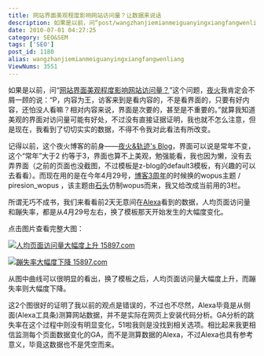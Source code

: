 ```yaml
---
title: 网站界面美观程度影响网站访问量？让数据来说话
description: 如果是以前，问“post/wangzhanjiemianmeiguanyingxiangfangwenliang.html">网站界面美观程度影响网站访问量？”这个问题，夜火我肯定会不屑一顾的说：“P，内容为王，访客来到是看内容的，不是看界面的，只要有好内容，还怕没人看嘛？相对内容来说，界面是次要的，甚至是不重要的。”就算我知道美观的界面对访问量可能有好处，不过没有直接证据证明，我也就不怎么注意，但是现在，我看到了切切实实的数据，不得不令我对此看法有所改变。
date: 2010-07-01 04:27:25
category: SEO&SEM
tags: ['SEO']
post_id: 1180
alias: wangzhanjiemianmeiguanyingxiangfangwenliang
ViewNums: 3551
---
```


如果是以前，问“[网站界面美观程度影响网站访问量？](/blog/wangzhanjiemianmeiguanyingxiangfangwenliang)”这个问题，[夜火](http://www.15897.com/)我肯定会不屑一顾的说：“P，内容为王，访客来到是看内容的，不是看界面的，只要有好内容，还怕没人看嘛？相对内容来说，界面是次要的，甚至是不重要的。”就算我知道美观的界面对访问量可能有好处，不过没有直接证据证明，我也就不怎么注意，但是现在，我看到了切切实实的数据，不得不令我对此看法有所改变。

记得以前，这个夜火博客的前身——[夜火&轨迹's Blog](/blog/blog-3years)，界面可以说是常年不变，这个“常年”大于2 约等于3，界面也算不上美观，勉强能看，我也因为懒，没有去弄界面（之前的页面也没截图，不过模板是z-blog的default3模板，有兴趣的可以去看看）。而现在用的是在今年4月29号，[博客3周年](/blog/blog-3years)的时候换的wopus主题 / piresion_wopus ，该主题由[石头](http://www.stou.info/)仿制wopus而来，我又给改成当前用的3栏。

所谓无巧不成书，我们来看看前2天无意间在[Alexa](http://cn.alexa.com/)看到的数据，人均页面访问量和蹦失率，都是从4月29号左右，换了模板那天开始发生的大幅度变化。

点击图片查看完整大图：

[![人均页面访问量大幅度上升 15897.com](/upload/alexa-fangwenliang-20100630.jpg)](/upload/alexa-fangwenliang-20100630.jpg)

[![蹦失率大幅度下降 15897.com](/upload/alexa-bengshilv-20100630.jpg)](/upload/alexa-bengshilv-20100630.jpg)

从图中曲线可以很明显的看出，换了模板之后，人均页面访问量大幅度上升，而蹦失率则大幅度下降。

这2个图很好的证明了我以前的观点是错误的，不过也不尽然，Alexa毕竟是从侧面(Alexa工具条)测算网站数据，并不是实际在网页上安装代码分析。GA分析的跳失率在这个过程中则没有明显变化，51啦我则是没找到相关选项。相比起来我更相信监测每个页面数据变化的GA，而不是测算数据的Alexa，不过Alexa也具有参考意义，毕竟这数据也不是凭空而来。

